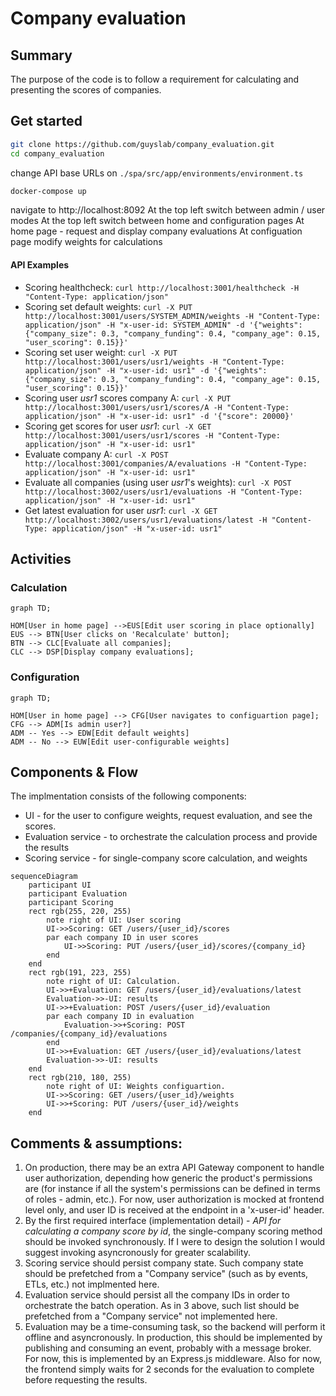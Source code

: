 # Company evaluation

## Summary

The purpose of the code is to follow a requirement for calculating and presenting the scores of companies.

## Get started
```bash
git clone https://github.com/guyslab/company_evaluation.git
cd company_evaluation
```
change API base URLs on `./spa/src/app/environments/environment.ts`
```bash
docker-compose up
```
navigate to http://localhost:8092
At the top left switch between admin / user modes
At the top left switch between home and configuration pages
At home page - request and display company evaluations
At configuation page modify weights for calculations

#### API Examples

* Scoring healthcheck: `curl http://localhost:3001/healthcheck -H "Content-Type: application/json"`
* Scoring set default weights: `curl -X PUT http://localhost:3001/users/SYSTEM_ADMIN/weights -H "Content-Type: application/json" -H "x-user-id: SYSTEM_ADMIN" -d '{"weights": {"company_size": 0.3, "company_funding": 0.4, "company_age": 0.15, "user_scoring": 0.15}}'`
* Scoring set user weight: `curl -X PUT http://localhost:3001/users/usr1/weights -H "Content-Type: application/json" -H "x-user-id: usr1" -d '{"weights": {"company_size": 0.3, "company_funding": 0.4, "company_age": 0.15, "user_scoring": 0.15}}'`
* Scoring user *usr1* scores company A: `curl -X PUT http://localhost:3001/users/usr1/scores/A -H "Content-Type: application/json" -H "x-user-id: usr1" -d '{"score": 20000}'`
* Scoring get scores for user *usr1*: `curl -X GET http://localhost:3001/users/usr1/scores -H "Content-Type: application/json" -H "x-user-id: usr1"`
* Evaluate company A: `curl -X POST http://localhost:3001/companies/A/evaluations -H "Content-Type: application/json" -H "x-user-id: usr1"`
* Evaluate all companies (using user *usr1*'s weights): `curl -X POST http://localhost:3002/users/usr1/evaluations -H "Content-Type: application/json" -H "x-user-id: usr1"`
* Get latest evaluation for user *usr1*: `curl -X GET http://localhost:3002/users/usr1/evaluations/latest -H "Content-Type: application/json" -H "x-user-id: usr1"`


## Activities

### Calculation

```mermaid
graph TD;

HOM[User in home page] -->EUS[Edit user scoring in place optionally]
EUS --> BTN[User clicks on 'Recalculate' button];
BTN --> CLC[Evaluate all companies];
CLC --> DSP[Display company evaluations];
```

### Configuration

```mermaid
graph TD;

HOM[User in home page] --> CFG[User navigates to configuartion page];
CFG --> ADM[Is admin user?]
ADM -- Yes --> EDW[Edit default weights]
ADM -- No --> EUW[Edit user-configurable weights]
```

## Components & Flow

The implmentation consists of the following components:

* UI - for the user to configure weights, request evaluation, and see the scores.
* Evaluation service - to orchestrate the calculation process and provide the results
* Scoring service - for single-company score calculation, and weights

```mermaid
sequenceDiagram
    participant UI
    participant Evaluation
    participant Scoring
    rect rgb(255, 220, 255)
        note right of UI: User scoring
        UI->>Scoring: GET /users/{user_id}/scores
        par each company ID in user scores
            UI->>Scoring: PUT /users/{user_id}/scores/{company_id}
        end
    end
    rect rgb(191, 223, 255)
        note right of UI: Calculation.
        UI->>+Evaluation: GET /users/{user_id}/evaluations/latest
        Evaluation->>-UI: results     
        UI->>+Evaluation: POST /users/{user_id}/evaluation
        par each company ID in evaluation
            Evaluation->>+Scoring: POST /companies/{company_id}/evaluations
        end
        UI->>+Evaluation: GET /users/{user_id}/evaluations/latest
        Evaluation->>-UI: results
    end
    rect rgb(210, 180, 255)
        note right of UI: Weights configuartion.
        UI->>Scoring: GET /users/{user_id}/weights
        UI->>+Scoring: PUT /users/{user_id}/weights
    end    
```

## Comments & assumptions:

1. On production, there may be an extra API Gateway component to handle user authorization, depending how generic the product's permissions are (for instance if all the system's permissions can be defined in terms of roles - admin, etc.). For now, user authorization is mocked at frontend level only, and user ID is received at the endpoint in a 'x-user-id' header.
2. By the first required interface (implementation detail) - *API for calculating a company score by id*, the single-company scoring method should be invoked synchronously. If I were to design the solution I would suggest invoking asyncronously for greater scalability.
3. Scoring service should persist company state. Such company state should be prefetched from a "Company service" (such as by events, ETLs, etc.) not implmented here.
4. Evaluation service should persist all the company IDs in order to orchestrate the batch operation. As in 3 above, such list should be prefetched from a "Company service" not implemented here.
5. Evaluation may be a time-consuming task, so the backend will perform it offline and asyncronously. In production, this should be implemented by publishing and consuming an event, probably with a message broker. For now, this is implemented by an Express.js middleware. Also for now, the frontend simply waits for 2 seconds for the evaluation to complete before requesting the results.
